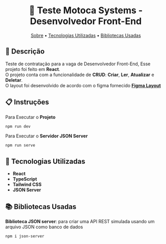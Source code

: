 <h1 align="center" style="font-weight: bold;"> 📝 Teste Motoca Systems - Desenvolvedor Front-End</h1>
<p align="center">
 <a href="#description">Sobre</a> • 
  <a href="#stacks">Tecnologias Utilizadas</a> •
   <a href="#libs">Bibliotecas Usadas</a>
</p>

<h2 id="description">📌 Descrição</h2>

Teste de contratação para a vaga de Desenvolvedor Front-End, Esse projeto foi feito em **React**. 
<br>
O projeto conta com a funcionalidade de **CRUD**: **Criar**, **Ler**, **Atualizar** e **Deletar**.
<br>
O layout foi desenvolvido de acordo com o figma fornecido **[Figma Layout](https://www.figma.com/design/YqufsjX9hR7Qzk9mM359fH/Teste-Motoca-Systems?node-id=0-1&t=cMNbEIgJ2wKOufTm-1)**

<h2 id="about">📋 Instruções</h2>

Para Executar o **Projeto**

```bash
npm run dev
```

Para Executar o **Servidor JSON Server**
```bash
npm run serve
```

<h2 id="stacks">🚀 Tecnologias Utilizadas</h2>

- **React**
- **TypeScript**
- **Tailwind CSS**
- **JSON Server**


<h2 id="libs">📚 Bibliotecas Usadas</h2>

**Biblioteca JSON server**: para criar uma API REST simulada usando um arquivo JSON como banco de dados

```bash
npm i json-server
```

